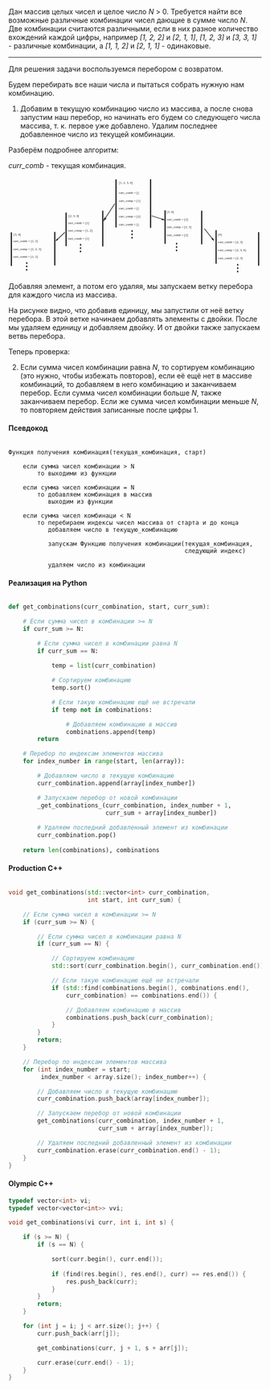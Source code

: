Дан массив целых чисел и целое число *N* > 0. Требуется найти все возможные различные комбинации чисел дающие в сумме число *N*. Две комбинации считаются различными, если в них разное количество вхождений каждой цифры, например *[1, 2, 2]* и *[2, 1, 1]*, *[1, 2, 3]* и *[3, 3, 1]* - различные комбинации, а *[1, 1, 2]* и *[2, 1, 1]* - одинаковые.

---

Для решения задачи воспользуемся перебором с возвратом. 

Будем перебирать все наши числа и пытаться собрать нужную нам комбинацию. 

1. Добавим в текущую комбинацию число из массива, а после снова запустим наш перебор, но начинать его будем со следующего числа массива, т. к. первое уже добавлено.
	Удалим последнее добавленное число из текущей комбинации. 

Разберём подробнее алгоритм:

*curr_comb* - текущая комбинация. 

<div style="display:flex; align-items: center;"> 
	<div style="flex:1; mix-blend-mode:difference; filter:invert(1);"> 
		<svg version="1.1" xmlns="http://www.w3.org/2000/svg" viewBox="0 0 865.0337667541044 334.17857094775854" width="865.0337667541044" height="334.17857094775854">
  <!-- svg-source:excalidraw -->
  
  <defs>
    <style class="style-fonts">
      @font-face {
        font-family: "Virgil";
        src: url("https://excalidraw.com/Virgil.woff2");
      }
      @font-face {
        font-family: "Cascadia";
        src: url("https://excalidraw.com/Cascadia.woff2");
      }
    </style>
    
  </defs>
  <rect x="0" y="0" width="865.0337667541044" height="334.17857094775854" fill="none"></rect><g transform="translate(377.51297147976425 48.09480043053054) rotate(0 52.40625 60.37221801986743)"><text x="0" y="0" font-family="Cascadia, Segoe UI Emoji" font-size="11.180040374049533px" fill="#1e1e1e" text-anchor="start" style="white-space: pre;" direction="ltr" dominant-baseline="text-before-edge">curr_comb = []</text><text x="0" y="13.416048448859438" font-family="Cascadia, Segoe UI Emoji" font-size="11.180040374049533px" fill="#1e1e1e" text-anchor="start" style="white-space: pre;" direction="ltr" dominant-baseline="text-before-edge"></text><text x="0" y="26.832096897718877" font-family="Cascadia, Segoe UI Emoji" font-size="11.180040374049533px" fill="#1e1e1e" text-anchor="start" style="white-space: pre;" direction="ltr" dominant-baseline="text-before-edge">curr_comp = [1]</text><text x="0" y="40.24814534657831" font-family="Cascadia, Segoe UI Emoji" font-size="11.180040374049533px" fill="#1e1e1e" text-anchor="start" style="white-space: pre;" direction="ltr" dominant-baseline="text-before-edge"></text><text x="0" y="53.664193795437754" font-family="Cascadia, Segoe UI Emoji" font-size="11.180040374049533px" fill="#1e1e1e" text-anchor="start" style="white-space: pre;" direction="ltr" dominant-baseline="text-before-edge">curr_comb = []</text><text x="0" y="67.0802422442972" font-family="Cascadia, Segoe UI Emoji" font-size="11.180040374049533px" fill="#1e1e1e" text-anchor="start" style="white-space: pre;" direction="ltr" dominant-baseline="text-before-edge"></text><text x="0" y="80.49629069315662" font-family="Cascadia, Segoe UI Emoji" font-size="11.180040374049533px" fill="#1e1e1e" text-anchor="start" style="white-space: pre;" direction="ltr" dominant-baseline="text-before-edge">curr_comp = [2]</text><text x="0" y="93.91233914201607" font-family="Cascadia, Segoe UI Emoji" font-size="11.180040374049533px" fill="#1e1e1e" text-anchor="start" style="white-space: pre;" direction="ltr" dominant-baseline="text-before-edge"></text><text x="0" y="107.32838759087551" font-family="Cascadia, Segoe UI Emoji" font-size="11.180040374049533px" fill="#1e1e1e" text-anchor="start" style="white-space: pre;" direction="ltr" dominant-baseline="text-before-edge">curr_comb = []  </text></g><g transform="translate(202.75075545484037 150.65255556034435) rotate(0 58.95703125 33.54012112214855)"><text x="0" y="0" font-family="Cascadia, Segoe UI Emoji" font-size="11.18004037404953px" fill="#1e1e1e" text-anchor="start" style="white-space: pre;" direction="ltr" dominant-baseline="text-before-edge">curr_comb = [1]</text><text x="0" y="13.416048448859437" font-family="Cascadia, Segoe UI Emoji" font-size="11.18004037404953px" fill="#1e1e1e" text-anchor="start" style="white-space: pre;" direction="ltr" dominant-baseline="text-before-edge"></text><text x="0" y="26.832096897718873" font-family="Cascadia, Segoe UI Emoji" font-size="11.18004037404953px" fill="#1e1e1e" text-anchor="start" style="white-space: pre;" direction="ltr" dominant-baseline="text-before-edge">curr_comp = [1, 2]</text><text x="0" y="40.24814534657831" font-family="Cascadia, Segoe UI Emoji" font-size="11.18004037404953px" fill="#1e1e1e" text-anchor="start" style="white-space: pre;" direction="ltr" dominant-baseline="text-before-edge"></text><text x="0" y="53.66419379543775" font-family="Cascadia, Segoe UI Emoji" font-size="11.18004037404953px" fill="#1e1e1e" text-anchor="start" style="white-space: pre;" direction="ltr" dominant-baseline="text-before-edge">curr_comb = [1]</text></g><g transform="translate(377.92027640112383 13.665708663149871) rotate(0 39.3046875 6.708024224429664)"><text x="0" y="0" font-family="Cascadia, Segoe UI Emoji" font-size="11.180040374049533px" fill="#1e1e1e" text-anchor="start" style="white-space: pre;" direction="ltr" dominant-baseline="text-before-edge">[1, 2, 3, 4]</text></g><g transform="translate(205.8576635554134 127.31064521217195) rotate(0 29.478515625 6.708024224429664)"><text x="0" y="0" font-family="Cascadia, Segoe UI Emoji" font-size="11.18004037404953px" fill="#1e1e1e" text-anchor="start" style="white-space: pre;" direction="ltr" dominant-baseline="text-before-edge">[2, 3, 4]</text></g><g transform="translate(16.19885090803814 213.06605000167247) rotate(0 68.783203125 33.54012112214855)"><text x="0" y="0" font-family="Cascadia, Segoe UI Emoji" font-size="11.180040374049533px" fill="#1e1e1e" text-anchor="start" style="white-space: pre;" direction="ltr" dominant-baseline="text-before-edge">curr_comb = [1, 2]</text><text x="0" y="13.416048448859438" font-family="Cascadia, Segoe UI Emoji" font-size="11.180040374049533px" fill="#1e1e1e" text-anchor="start" style="white-space: pre;" direction="ltr" dominant-baseline="text-before-edge"></text><text x="0" y="26.832096897718877" font-family="Cascadia, Segoe UI Emoji" font-size="11.180040374049533px" fill="#1e1e1e" text-anchor="start" style="white-space: pre;" direction="ltr" dominant-baseline="text-before-edge">curr_comp = [1, 2, 3]</text><text x="0" y="40.24814534657831" font-family="Cascadia, Segoe UI Emoji" font-size="11.180040374049533px" fill="#1e1e1e" text-anchor="start" style="white-space: pre;" direction="ltr" dominant-baseline="text-before-edge"></text><text x="0" y="53.664193795437754" font-family="Cascadia, Segoe UI Emoji" font-size="11.180040374049533px" fill="#1e1e1e" text-anchor="start" style="white-space: pre;" direction="ltr" dominant-baseline="text-before-edge">curr_comb = [1, 2]</text></g><g transform="translate(17.742363153254473 190.69452328785974) rotate(0 19.65234375 6.708024224429664)"><text x="0" y="0" font-family="Cascadia, Segoe UI Emoji" font-size="11.180040374049533px" fill="#1e1e1e" text-anchor="start" style="white-space: pre;" direction="ltr" dominant-baseline="text-before-edge">[3, 4]</text></g><g stroke-linecap="round"><g transform="translate(422.3143471567105 208.8783163066073) rotate(0 0.1800813829092931 -16.02724307892163)"><path d="M0 0 C0.09 -7.64, 0.17 -15.29, 0.36 -32.05" stroke="#1e1e1e" stroke-width="4.5" fill="none" stroke-dasharray="1.5 10"></path></g></g><mask></mask><g stroke-linecap="round"><g transform="translate(367.61421039222455 10.625500248652315) rotate(0 0 80.44407523085442)"><path d="M0 0 C0 47.19, 0 94.39, 0 160.89 M0 0 C0 46.57, 0 93.15, 0 160.89" stroke="#1e1e1e" stroke-width="4" fill="none"></path></g></g><mask></mask><g transform="translate(540.6796887052576 112.7877984061729) rotate(0 19.65234375 6.708024224429664)"><text x="0" y="0" font-family="Cascadia, Segoe UI Emoji" font-size="11.180040374049533px" fill="#1e1e1e" text-anchor="start" style="white-space: pre;" direction="ltr" dominant-baseline="text-before-edge">[3, 4]</text></g><g transform="translate(540.6796887052576 138.60548312105948) rotate(0 58.95703125 33.54012112214855)"><text x="0" y="0" font-family="Cascadia, Segoe UI Emoji" font-size="11.18004037404953px" fill="#1e1e1e" text-anchor="start" style="white-space: pre;" direction="ltr" dominant-baseline="text-before-edge">curr_comb = [2]</text><text x="0" y="13.416048448859437" font-family="Cascadia, Segoe UI Emoji" font-size="11.18004037404953px" fill="#1e1e1e" text-anchor="start" style="white-space: pre;" direction="ltr" dominant-baseline="text-before-edge"></text><text x="0" y="26.832096897718873" font-family="Cascadia, Segoe UI Emoji" font-size="11.18004037404953px" fill="#1e1e1e" text-anchor="start" style="white-space: pre;" direction="ltr" dominant-baseline="text-before-edge">curr_comp = [2, 3]</text><text x="0" y="40.24814534657831" font-family="Cascadia, Segoe UI Emoji" font-size="11.18004037404953px" fill="#1e1e1e" text-anchor="start" style="white-space: pre;" direction="ltr" dominant-baseline="text-before-edge"></text><text x="0" y="53.66419379543775" font-family="Cascadia, Segoe UI Emoji" font-size="11.18004037404953px" fill="#1e1e1e" text-anchor="start" style="white-space: pre;" direction="ltr" dominant-baseline="text-before-edge">curr_comb = [2]</text></g><g stroke-linecap="round"><g transform="translate(485.7436662801322 10) rotate(0 0 81.46852382507086)"><path d="M0 0 C0 48.34, 0 96.69, 0 162.94 M0 0 C0 65.01, 0 130.03, 0 162.94" stroke="#1e1e1e" stroke-width="4" fill="none"></path></g></g><mask></mask><g stroke-linecap="round"><g transform="translate(246.29751432451053 255.6740469766396) rotate(0 0.1800813829092931 -16.02724307892163)"><path d="M0 0 C0.08 -7.26, 0.16 -14.53, 0.36 -32.05" stroke="#1e1e1e" stroke-width="4.5" fill="none" stroke-dasharray="1.5 10"></path></g></g><mask></mask><g stroke-linecap="round"><g transform="translate(62.31441155422772 318.2284587611298) rotate(0 0.1800813829092931 -16.02724307892163)"><path d="M0 0 C0.1 -9.17, 0.21 -18.34, 0.36 -32.05" stroke="#1e1e1e" stroke-width="4.5" fill="none" stroke-dasharray="1.5 10"></path></g></g><mask></mask><g stroke-linecap="round"><g transform="translate(574.4490012340173 252.10445135017517) rotate(0 0.1800813829092931 -16.02724307892163)"><path d="M0 0 C0.14 -12.1, 0.27 -24.2, 0.36 -32.05" stroke="#1e1e1e" stroke-width="4.5" fill="none" stroke-dasharray="1.5 10"></path></g></g><mask></mask><g transform="translate(716.1825358087049 191.02963345399348) rotate(0 9.826171875 6.708024224429664)"><text x="0" y="0" font-family="Cascadia, Segoe UI Emoji" font-size="11.180040374049533px" fill="#1e1e1e" text-anchor="start" style="white-space: pre;" direction="ltr" dominant-baseline="text-before-edge">[4]</text></g><g transform="translate(716.1825358087049 216.8473181688796) rotate(0 68.783203125 33.54012112214855)"><text x="0" y="0" font-family="Cascadia, Segoe UI Emoji" font-size="11.180040374049533px" fill="#1e1e1e" text-anchor="start" style="white-space: pre;" direction="ltr" dominant-baseline="text-before-edge">curr_comb = [2, 3]</text><text x="0" y="13.416048448859438" font-family="Cascadia, Segoe UI Emoji" font-size="11.180040374049533px" fill="#1e1e1e" text-anchor="start" style="white-space: pre;" direction="ltr" dominant-baseline="text-before-edge"></text><text x="0" y="26.832096897718877" font-family="Cascadia, Segoe UI Emoji" font-size="11.180040374049533px" fill="#1e1e1e" text-anchor="start" style="white-space: pre;" direction="ltr" dominant-baseline="text-before-edge">curr_comp = [2, 3, 4]</text><text x="0" y="40.24814534657831" font-family="Cascadia, Segoe UI Emoji" font-size="11.180040374049533px" fill="#1e1e1e" text-anchor="start" style="white-space: pre;" direction="ltr" dominant-baseline="text-before-edge"></text><text x="0" y="53.664193795437754" font-family="Cascadia, Segoe UI Emoji" font-size="11.180040374049533px" fill="#1e1e1e" text-anchor="start" style="white-space: pre;" direction="ltr" dominant-baseline="text-before-edge">curr_comb = [2, 3]</text></g><g stroke-linecap="round"><g transform="translate(322.2966715712105 117.38090879754736) rotate(0 0 59.50983920093381)"><path d="M0 0 C0 28.95, 0 57.9, 0 119.02 M0 0 C0 28.64, 0 57.29, 0 119.02" stroke="#1e1e1e" stroke-width="4" fill="none"></path></g></g><mask></mask><g stroke-linecap="round"><g transform="translate(197.00993003026565 123.9896644667624) rotate(0 0 55.743393681887255)"><path d="M0 0 C0 38.28, 0 76.56, 0 111.49 M0 0 C0 32.8, 0 65.59, 0 111.49" stroke="#1e1e1e" stroke-width="4" fill="none"></path></g></g><mask></mask><g stroke-linecap="round"><g transform="translate(10 191.24530528435162) rotate(0 0 55.743393681887255)"><path d="M0 0 C0 28.35, 0 56.71, 0 111.49 M0 0 C0 35.23, 0 70.47, 0 111.49" stroke="#1e1e1e" stroke-width="4" fill="none"></path></g></g><mask></mask><g stroke-linecap="round"><g transform="translate(158.39795345042967 189.73872707673263) rotate(0 0 55.743393681887255)"><path d="M0 0 C0 39.67, 0 79.34, 0 111.49 M0 0 C0 37.98, 0 75.96, 0 111.49" stroke="#1e1e1e" stroke-width="4" fill="none"></path></g></g><mask></mask><g stroke-linecap="round"><g transform="translate(535.3461402553087 116.12227619213945) rotate(0 0 55.743393681887255)"><path d="M0 0 C0 38.44, 0 76.88, 0 111.49 M0 0 C0 26.08, 0 52.17, 0 111.49" stroke="#1e1e1e" stroke-width="4" fill="none"></path></g></g><mask></mask><g stroke-linecap="round"><g transform="translate(660.3921314876508 117.62885439975798) rotate(0 0 55.743393681887255)"><path d="M0 0 C0 31.69, 0 63.37, 0 111.49 M0 0 C0 39.2, 0 78.39, 0 111.49" stroke="#1e1e1e" stroke-width="4" fill="none"></path></g></g><mask></mask><g stroke-linecap="round"><g transform="translate(709.6489697189119 183.85862574030352) rotate(0 0 55.743393681887255)"><path d="M0 0 C0 26.88, 0 53.75, 0 111.49 M0 0 C0 36.14, 0 72.27, 0 111.49" stroke="#1e1e1e" stroke-width="4" fill="none"></path></g></g><mask></mask><g stroke-linecap="round"><g transform="translate(855.0337667541044 190.6382276745876) rotate(0 0 55.743393681887255)"><path d="M0 0 C0 22.66, 0 45.31, 0 111.49 M0 0 C0 44.5, 0 89.01, 0 111.49" stroke="#1e1e1e" stroke-width="4" fill="none"></path></g></g><mask></mask><g stroke-linecap="round"><g transform="translate(783.2912205093127 324.17857094775854) rotate(0 0.1800813829092931 -16.02724307892163)"><path d="M0 0 C0.12 -10.55, 0.24 -21.11, 0.36 -32.05" stroke="#1e1e1e" stroke-width="4.5" fill="none" stroke-dasharray="1.5 10"></path></g></g><mask></mask><g stroke-linecap="round"><g transform="translate(177.80058417142845 183.74957339197726) rotate(46.702474200676065 0 20.005496147032773)"><path d="M0 0 C0 14.25, 0 28.49, 0 40.01 M0 0 C0 13.67, 0 27.35, 0 40.01" stroke="#1e1e1e" stroke-width="2" fill="none"></path></g></g><mask></mask><g stroke-linecap="round"><g transform="translate(165.22781554701237 219.03555823142915) rotate(46.702474200676065 0.8474925332750445 -3.0262644985925817)"><path d="M0 0 C0.67 -2.4, 1.34 -4.8, 1.69 -6.05 M0 0 C0.56 -2.01, 1.13 -4.02, 1.69 -6.05" stroke="#1e1e1e" stroke-width="2" fill="none"></path></g></g><mask></mask><g stroke-linecap="round"><g transform="translate(165.8925342697455 217.4873714302812) rotate(46.702474200676065 -0.8656224294389858 -2.885408098129801)"><path d="M0 0 C-0.39 -1.3, -0.78 -2.61, -1.73 -5.77 M0 0 C-0.37 -1.24, -0.75 -2.48, -1.73 -5.77" stroke="#1e1e1e" stroke-width="0.5" fill="none"></path></g></g><mask></mask><g stroke-linecap="round"><g transform="translate(165.59014274309197 217.81820203010602) rotate(46.702474200676065 -0.7831167629556148 -2.9216279233344267)"><path d="M0 0 C-0.52 -1.92, -1.03 -3.84, -1.57 -5.84 M0 0 C-0.58 -2.15, -1.15 -4.3, -1.57 -5.84" stroke="#1e1e1e" stroke-width="2" fill="none"></path></g></g><mask></mask><g stroke-linecap="round"><g transform="translate(344.53115697244107 86.898450804395) rotate(33.34465123907421 0 33.86988301297765)"><path d="M0 0 C0 21.93, 0 43.86, 0 67.74 M0 0 C0 15.53, 0 31.06, 0 67.74" stroke="#1e1e1e" stroke-width="2" fill="none"></path></g></g><mask></mask><g stroke-linecap="round"><g transform="translate(328.57530676335796 150.6636290786655) rotate(33.34465123907421 1.4348293461671346 -5.123553236587213)"><path d="M0 0 C0.97 -3.45, 1.93 -6.9, 2.87 -10.25 M0 0 C0.76 -2.72, 1.52 -5.43, 2.87 -10.25" stroke="#1e1e1e" stroke-width="2" fill="none"></path></g></g><mask></mask><g stroke-linecap="round"><g transform="translate(329.1982462549538 148.51703713471989) rotate(33.34465123907421 -1.4655237842154065 -4.885079280717946)"><path d="M0 0 C-1.15 -3.84, -2.3 -7.68, -2.93 -9.77 M0 0 C-1.07 -3.56, -2.14 -7.12, -2.93 -9.77" stroke="#1e1e1e" stroke-width="0.5" fill="none"></path></g></g><mask></mask><g stroke-linecap="round"><g transform="translate(328.8115951313032 149.14965579729187) rotate(33.34465123907421 -1.325839306951707 -4.946400491320219)"><path d="M0 0 C-0.99 -3.68, -1.97 -7.36, -2.65 -9.89 M0 0 C-0.73 -2.71, -1.45 -5.42, -2.65 -9.89" stroke="#1e1e1e" stroke-width="2" fill="none"></path></g></g><mask></mask><g stroke-linecap="round"><g transform="translate(510.8920388176491 118.12846755164583) rotate(287.43296681252957 0 21.996380812397092)"><path d="M0 0 C0 16.78, 0 33.56, 0 43.99 M0 0 C0 16.88, 0 33.75, 0 43.99" stroke="#1e1e1e" stroke-width="2" fill="none"></path></g></g><mask></mask><g stroke-linecap="round"><g transform="translate(528.016939119582 148.7607611084327) rotate(287.43296681252957 0.9318323504985528 -3.3274289155760925)"><path d="M0 0 C0.58 -2.07, 1.16 -4.14, 1.86 -6.65 M0 0 C0.73 -2.6, 1.45 -5.19, 1.86 -6.65" stroke="#1e1e1e" stroke-width="2" fill="none"></path></g></g><mask></mask><g stroke-linecap="round"><g transform="translate(529.1142999383646 150.36799114573387) rotate(287.43296681252957 -0.9517664774595005 -3.172554924864926)"><path d="M0 0 C-0.58 -1.93, -1.16 -3.87, -1.9 -6.35 M0 0 C-0.48 -1.6, -0.96 -3.19, -1.9 -6.35" stroke="#1e1e1e" stroke-width="0.5" fill="none"></path></g></g><mask></mask><g stroke-linecap="round"><g transform="translate(528.124680992395 149.81050157470645) rotate(287.43296681252957 -0.8610501040284362 -3.21237923425997)"><path d="M0 0 C-0.63 -2.36, -1.27 -4.73, -1.72 -6.42 M0 0 C-0.67 -2.5, -1.34 -5, -1.72 -6.42" stroke="#1e1e1e" stroke-width="2" fill="none"></path></g></g><mask></mask><g stroke-linecap="round"><g transform="translate(685.7370989559806 172.363964100286) rotate(321.5336969387257 0 24.96260946166899)"><path d="M0 0 C0 13.36, 0 26.73, 0 49.93 M0 0 C0 14.77, 0 29.55, 0 49.93" stroke="#1e1e1e" stroke-width="2" fill="none"></path></g></g><mask></mask><g stroke-linecap="round"><g transform="translate(698.6837446900267 216.96917475349346) rotate(321.5336969387257 1.0574906502862405 -3.7761352305819855)"><path d="M0 0 C0.66 -2.37, 1.33 -4.74, 2.11 -7.55 M0 0 C0.59 -2.1, 1.18 -4.2, 2.11 -7.55" stroke="#1e1e1e" stroke-width="2" fill="none"></path></g></g><mask></mask><g stroke-linecap="round"><g transform="translate(698.9613622232616 217.94904789601878) rotate(321.5336969387257 -1.0801129093991904 -3.6003763646638163)"><path d="M0 0 C-0.67 -2.23, -1.34 -4.46, -2.16 -7.2 M0 0 C-0.69 -2.3, -1.38 -4.59, -2.16 -7.2" stroke="#1e1e1e" stroke-width="0.5" fill="none"></path></g></g><mask></mask><g stroke-linecap="round"><g transform="translate(699.2016105098289 218.29859914856888) rotate(321.5336969387257 -0.9771633641511244 -3.6455710124100733)"><path d="M0 0 C-0.47 -1.76, -0.95 -3.53, -1.95 -7.29 M0 0 C-0.45 -1.68, -0.9 -3.37, -1.95 -7.29" stroke="#1e1e1e" stroke-width="2" fill="none"></path></g></g><mask></mask></svg>
	</div> 
</div>


Добавляя элемент, а потом его удаляя, мы запускаем ветку перебора для каждого числа из массива. 

На рисунке видно, что добавив единицу, мы запустили от неё ветку перебора. В этой ветке начинаем добавлять элементы с двойки. После мы удаляем единицу и добавляем двойку. И от двойки также запускаем ветвь перебора. 

Теперь проверка:

2. Если сумма чисел комбинации равна *N*, то сортируем комбинацию (это нужно, чтобы избежать повторов), если её ещё нет в  массиве комбинаций, то добавляем в него комбинацию и заканчиваем перебор. Если сумма чисел комбинации больше *N*, также заканчиваем перебор. Если же сумма чисел комбинации меньше *N*, то повторяем действия записанные после цифры 1.

#### Псевдокод
```

Функция получения комбинация(текущая_комбинация, старт)

	если сумма чисел комбинации > N
		то выходими из функции

	если сумма чисел комбинации = N
		то добавляем комбинация в массив
		   выходим из функции

	если сумма чисел комбинаци < N
		то перебираем индексы чисел массива от старта и до конца
		   добавляем число в текущую_комбинацию
		   
		   запускам Функцию получения комбинации(текущая_комбинация, 
								                 следующий индекс)
								                 
		   удаляем число из комбинации

```
#### Реализация на Python
```python

def get_combinations(curr_combination, start, curr_sum):  

	# Если сумма чисел в комбинации >= N
    if curr_sum >= N:  

		# Если сумма чисел в комбинации равна N
        if curr_sum == N:  
        
            temp = list(curr_combination)  

			# Сортируем комбинацию
            temp.sort()  

			# Если такую комбинацию ещё не встречали 
            if temp not in combinations:

				# Добавляем комбинацию в массив
                combinations.append(temp)  
        return  

	# Перебор по индексам элементов массива
    for index_number in range(start, len(array)):

		# Добавляем число в текущую комбинацию
        curr_combination.append(array[index_number])  

		# Запускаем перебор от новой комбинации
        _get_combinations_(curr_combination, index_number + 1,  
                           curr_sum + array[index_number])
		                             
		# Удаляем последний добавленный элемент из комбинации
        curr_combination.pop()  
  
    return len(combinations), combinations

```
#### Production C++
```cpp

void get_combinations(std::vector<int> curr_combination, 
					  int start, int curr_sum) {

	// Если сумма чисел в комбинации >= N
    if (curr_sum >= N) {

		// Если сумма чисел в комбинации равна N
        if (curr_sum == N) {

			// Сортируем комбинацию
			std::sort(curr_combination.begin(), curr_combination.end());

			// Если такую комбинацию ещё не встречали 
            if (std::find(combinations.begin(), combinations.end(),
		        curr_combination) == combinations.end()) {

				// Добавляем комбинацию в массив
                combinations.push_back(curr_combination);
            }
        }
        return;
    }

	// Перебор по индексам элементов массива
    for (int index_number = start; 
         index_number < array.size(); index_number++) {

		// Добавляем число в текущую комбинацию
        curr_combination.push_back(array[index_number]);

		// Запускаем перебор от новой комбинации
        get_combinations(curr_combination, index_number + 1,
                         curr_sum + array[index_number]);

		// Удаляем последний добавленный элемент из комбинации
        curr_combination.erase(curr_combination.end() - 1);
    }
}

```
#### Olympic C++
```cpp
typedef vector<int> vi;
typedef vector<vector<int>> vvi;

void get_combinations(vi curr, int i, int s) {

    if (s >= N) {
        if (s == N) {

			sort(curr.begin(), curr.end());
			
            if (find(res.begin(), res.end(), curr) == res.end()) {
                res.push_back(curr);
            }
        }
        return;
    }

    for (int j = i; j < arr.size(); j++) {
        curr.push_back(arr[j]);

        get_combinations(curr, j + 1, s + arr[j]);

        curr.erase(curr.end() - 1);
    }
}